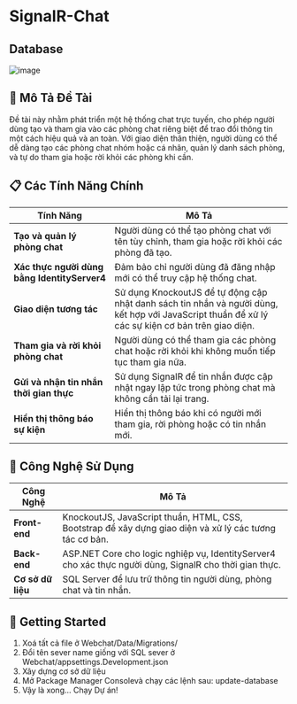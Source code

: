 # SignalR-Chat

## Database
![image](https://github.com/user-attachments/assets/aed0e7f4-1d48-4d65-b284-6d96100b8fa8)

## 🎯 Mô Tả Đề Tài
Đề tài này nhằm phát triển một hệ thống chat trực tuyến, cho phép người dùng tạo và tham gia vào các phòng chat riêng biệt để trao đổi thông tin một cách hiệu quả và an toàn. Với giao diện thân thiện, người dùng có thể dễ dàng tạo các phòng chat nhóm hoặc cá nhân, quản lý danh sách phòng, và tự do tham gia hoặc rời khỏi các phòng khi cần.

## 📋 Các Tính Năng Chính

| Tính Năng                                | Mô Tả                                                                                                                                             |
|------------------------------------------|---------------------------------------------------------------------------------------------------------------------------------------------------|
| **Tạo và quản lý phòng chat**            | Người dùng có thể tạo phòng chat với tên tùy chỉnh, tham gia hoặc rời khỏi các phòng đã tạo.                                                       |
| **Xác thực người dùng bằng IdentityServer4** | Đảm bảo chỉ người dùng đã đăng nhập mới có thể truy cập hệ thống chat.                                      |
| **Giao diện tương tác**                  | Sử dụng KnockoutJS để tự động cập nhật danh sách tin nhắn và người dùng, kết hợp với JavaScript thuần để xử lý các sự kiện cơ bản trên giao diện.  |
| **Tham gia và rời khỏi phòng chat**      | Người dùng có thể tham gia các phòng chat hoặc rời khỏi khi không muốn tiếp tục tham gia nữa.                                                     |
| **Gửi và nhận tin nhắn thời gian thực**  | Sử dụng SignalR để tin nhắn được cập nhật ngay lập tức trong phòng chat mà không cần tải lại trang.                                                |
| **Hiển thị thông báo sự kiện**           | Hiển thị thông báo khi có người mới tham gia, rời phòng hoặc có tin nhắn mới.                                                                      |

## 🔧 Công Nghệ Sử Dụng

| Công Nghệ      | Mô Tả                                                                                               |
|----------------|-----------------------------------------------------------------------------------------------------|
| **Front-end**  | KnockoutJS, JavaScript thuần, HTML, CSS, Bootstrap để xây dựng giao diện và xử lý các tương tác cơ bản. |
| **Back-end**   | ASP.NET Core cho logic nghiệp vụ, IdentityServer4 cho xác thực người dùng, SignalR cho thời gian thực.  |
| **Cơ sở dữ liệu** | SQL Server để lưu trữ thông tin người dùng, phòng chat và tin nhắn.                                |

## 🌟 Getting Started
1. Xoá tất cả file ở Webchat/Data/Migrations/
2. Đổi tên sever name giống với SQL sever ở Webchat/appsettings.Development.json
3. Xây dựng cơ sở dữ liệu
4. Mở Package Manager Consolevà chạy các lệnh sau: update-database
5. Vậy là xong... Chạy Dự án!


